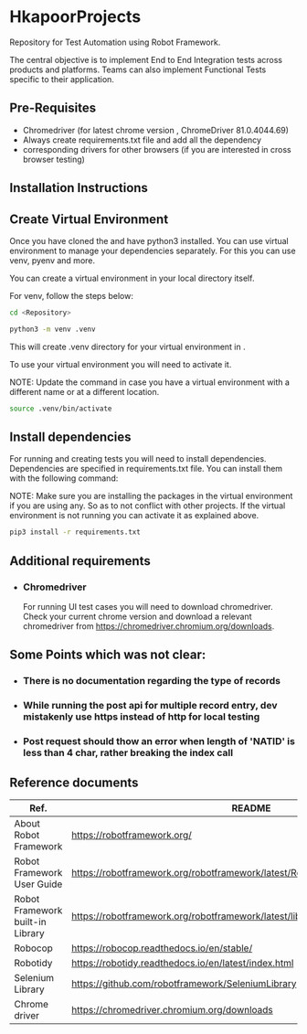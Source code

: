 # HkapoorProjects
Repository for Test Automation using Robot Framework.

The central objective is to implement End to End Integration tests across products and platforms. Teams can also implement Functional Tests specific to their application.


## Pre-Requisites
  - Chromedriver (for latest chrome version , ChromeDriver 81.0.4044.69)
  - Always create requirements.txt file and add all the dependency
  - corresponding drivers for other browsers (if you are interested in cross browser testing)


## Installation Instructions

## Create Virtual Environment 
Once you have cloned the <Repository> and have python3 installed. You can use virtual environment to manage your <Repository> dependencies separately. For this you can use venv, pyenv and more.

You can create a virtual environment in your local <Repository> directory itself.

For venv, follow the steps below:

```sh
cd <Repository>
```

```sh
python3 -m venv .venv
```

This will create .venv directory for your virtual environment in <Repository>.  

To use your virtual environment you will need to activate it. 

NOTE: Update the command in case you have a virtual environment with a different name or at a different location.

```sh
source .venv/bin/activate
```

## Install dependencies
For running and creating tests you will need to install dependencies. Dependencies are specified in requirements.txt file. You can install them with the following command:

NOTE: Make sure you are installing the packages in the virtual environment if you are using any. So as to not conflict with other projects. If  the virtual environment is not running you can activate it as explained above.

```sh
pip3 install -r requirements.txt
```

## Additional requirements
-   ### Chromedriver
    For running UI test cases you will need to download chromedriver. Check your current chrome version and download a relevant chromedriver from https://chromedriver.chromium.org/downloads.

## Some Points which was not clear:
- ###  There is no documentation regarding the type of records
- ###  While running the post api for multiple record entry, dev mistakenly use https instead of http for local testing
- ###  Post request should thow an error when length of 'NATID' is less than 4 char, rather breaking the index call






## Reference documents
| Ref. | README |
| ------ | ------ |
| About Robot Framework | https://robotframework.org/ |
| Robot Framework User Guide | https://robotframework.org/robotframework/latest/RobotFrameworkUserGuide.html |
| Robot Framework built-in Library | https://robotframework.org/robotframework/latest/libraries/BuiltIn.html |
| Robocop | https://robocop.readthedocs.io/en/stable/ |
| Robotidy | https://robotidy.readthedocs.io/en/latest/index.html |
| Selenium Library | https://github.com/robotframework/SeleniumLibrary |
| Chrome driver | https://chromedriver.chromium.org/downloads |
